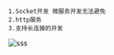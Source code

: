     
    1.Socket开发 微服务开发无法避免
    2.http服务
    3.支持长连接的开发
![sss](com/java/netty/netty/images/NettyReactor.png)